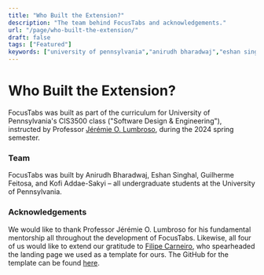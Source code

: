 ```yaml
---
title: "Who Built the Extension?"
description: "The team behind FocusTabs and acknowledgements."
url: "/page/who-built-the-extension/"
draft: false
tags: ["Featured"]
keywords: ["university of pennsylvania","anirudh bharadwaj","eshan singhal","guilherme feitosa","kofi addae-sakyi","jérémie o. lumbroso","filipe carneiro"]
---
```


# Who Built the Extension?

FocusTabs was built as part of the curriculum for University of Pennsylvania's CIS3500 class ("Software Design & Engineering"), instructed by Professor [Jérémie O. Lumbroso](https://github.com/jlumbroso), during the 2024 spring semester.

### Team

FocusTabs was built by Anirudh Bharadwaj, Eshan Singhal, Guilherme Feitosa, and Kofi Addae-Sakyi – all undergraduate students at the University of Pennsylvania.

### Acknowledgements

We would like to thank Professor Jérémie O. Lumbroso for his fundamental mentorship all throughout the development of FocusTabs. Likewise, all four of us would like to extend our gratitude to [Filipe Carneiro](https://github.com/filipecarneiro), who spearheaded the landing page we used as a template for ours. The GitHub for the template can be found [here](https://github.com/filipecarneiro/hugo-bootstrap-theme).